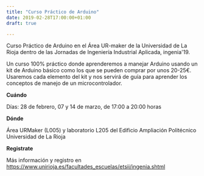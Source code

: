 ```yaml
---
title: "Curso Práctico de Arduino"
date: 2019-02-28T17:00:00+01:00
draft: true

---
```

Curso Práctico de Arduino en el Área UR-maker de la Universidad de La Rioja dentro de las Jornadas de Ingeniería Industrial Aplicada, ingenia'19.
<!--more-->

Un curso 100% práctico donde aprenderemos a manejar Arduino usando un kit de Arduino básico como los que se pueden comprar por unos 20-25€. Usaremos cada elemento del kit y nos servirá de guía para aprender los conceptos de manejo de un microcontrolador.

__Cuándo__

Días: 28 de febrero, 07 y 14 de marzo, de 17:00 a 20:00 horas

__Dónde__

Área URMaker (L005) y laboratorio L205 del Edificio Ampliación Politécnico
Universidad de La Rioja

__Registrate__

Más información y registro en https://www.unirioja.es/facultades_escuelas/etsii/ingenia.shtml
